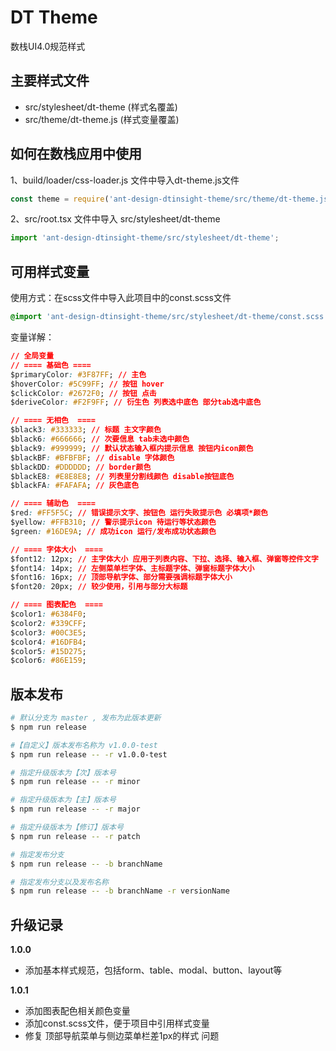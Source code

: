 # DT Theme

数栈UI4.0规范样式

## 主要样式文件

- src/stylesheet/dt-theme (样式名覆盖)
- src/theme/dt-theme.js (样式变量覆盖)

## 如何在数栈应用中使用

1、build/loader/css-loader.js 文件中导入dt-theme.js文件

``` javascript
const theme = require('ant-design-dtinsight-theme/src/theme/dt-theme.js')(MY_PATH.BASE_NAME);
```

2、src/root.tsx 文件中导入 src/stylesheet/dt-theme

``` javascript
import 'ant-design-dtinsight-theme/src/stylesheet/dt-theme';
```

## 可用样式变量

使用方式：在scss文件中导入此项目中的const.scss文件

``` scss
@import 'ant-design-dtinsight-theme/src/stylesheet/dt-theme/const.scss';
```

变量详解：

``` css
// 全局变量
// ==== 基础色 ====
$primaryColor: #3F87FF; // 主色
$hoverColor: #5C99FF; // 按钮 hover
$clickColor: #2672F0; // 按钮 点击
$deriveColor: #F2F9FF; // 衍生色 列表选中底色 部分tab选中底色

// ==== 无相色  ====
$black3: #333333; // 标题 主文字颜色
$black6: #666666; // 次要信息 tab未选中颜色
$black9: #999999; // 默认状态输入框内提示信息 按钮内icon颜色
$blackBF: #BFBFBF; // disable 字体颜色
$blackDD: #DDDDDD; // border颜色
$blackE8: #E8E8E8; // 列表里分割线颜色 disable按钮底色
$blackFA: #FAFAFA; // 灰色底色

// ==== 辅助色  ====
$red: #FF5F5C; // 错误提示文字、按钮色 运行失败提示色 必填项*颜色
$yellow: #FFB310; // 警示提示icon 待运行等状态颜色
$green: #16DE9A; // 成功icon 运行/发布成功状态颜色

// ==== 字体大小  ====
$font12: 12px; // 主字体大小 应用于列表内容、下拉、选择、输入框、弹窗等控件文字
$font14: 14px; // 左侧菜单栏字体、主标题字体、弹窗标题字体大小
$font16: 16px; // 顶部导航字体、部分需要强调标题字体大小
$font20: 20px; // 较少使用，引用与部分大标题

// ==== 图表配色  ====
$color1: #6384F0;
$color2: #339CFF;
$color3: #00C3E5;
$color4: #16DFB4;
$color5: #15D275;
$color6: #86E159;
```

## 版本发布

```bash
# 默认分支为 master , 发布为此版本更新
$ npm run release

#【自定义】版本发布名称为 v1.0.0-test
$ npm run release -- -r v1.0.0-test

# 指定升级版本为【次】版本号
$ npm run release -- -r minor

# 指定升级版本为【主】版本号
$ npm run release -- -r major

# 指定升级版本为【修订】版本号
$ npm run release -- -r patch

# 指定发布分支
$ npm run release -- -b branchName

# 指定发布分支以及发布名称
$ npm run release -- -b branchName -r versionName

```

## 升级记录

**1.0.0**

- 添加基本样式规范，包括form、table、modal、button、layout等

**1.0.1**

- 添加图表配色相关颜色变量
- 添加const.scss文件，便于项目中引用样式变量
- 修复 顶部导航菜单与侧边菜单栏差1px的样式 问题
